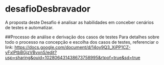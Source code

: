 # desafioDesbravador
A proposta deste Desafio é analisar as habilidades em conceber cenários de testes e automatizar.

##Processo de análise e derivação dos casos de testes
Para detalhes sobre todo o processo na concepção e escolha dos casos de testes, referenciar o link:
https://docs.google.com/document/d/14oy9Q3_XiPP1CZ-yFxlPtbBGjzVBvxnS/edit?usp=sharing&ouid=102806431438673758995&rtpof=true&sd=true
